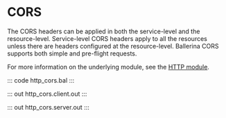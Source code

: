 # CORS

The CORS headers can be applied in both the service-level and the resource-level. Service-level CORS headers apply to all the resources unless there are headers configured at the resource-level. Ballerina CORS supports both simple and pre-flight requests.

For more information on the underlying module, see the [HTTP module](https://lib.ballerina.io/ballerina/http/latest/).

::: code http_cors.bal :::

::: out http_cors.client.out :::

::: out http_cors.server.out :::